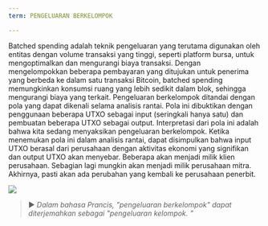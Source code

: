 ```yaml
---
term: PENGELUARAN BERKELOMPOK

---
```

Batched spending adalah teknik pengeluaran yang terutama digunakan oleh entitas dengan volume transaksi yang tinggi, seperti platform bursa, untuk mengoptimalkan dan mengurangi biaya transaksi. Dengan mengelompokkan beberapa pembayaran yang ditujukan untuk penerima yang berbeda ke dalam satu transaksi Bitcoin, batched spending memungkinkan konsumsi ruang yang lebih sedikit dalam blok, sehingga mengurangi biaya yang terkait. Pengeluaran berkelompok ditandai dengan pola yang dapat dikenali selama analisis rantai. Pola ini dibuktikan dengan penggunaan beberapa UTXO sebagai input (seringkali hanya satu) dan pembuatan beberapa UTXO sebagai output. Interpretasi dari pola ini adalah bahwa kita sedang menyaksikan pengeluaran berkelompok. Ketika menemukan pola ini dalam analisis rantai, dapat disimpulkan bahwa input UTXO berasal dari perusahaan dengan aktivitas ekonomi yang signifikan dan output UTXO akan menyebar. Beberapa akan menjadi milik klien perusahaan. Sebagian lagi mungkin akan menjadi milik perusahaan mitra. Akhirnya, pasti akan ada perubahan yang kembali ke perusahaan penerbit.

![](../../dictionnaire/assets/8.webp)

> ► *Dalam bahasa Prancis, "pengeluaran berkelompok" dapat diterjemahkan sebagai "pengeluaran kelompok. "*